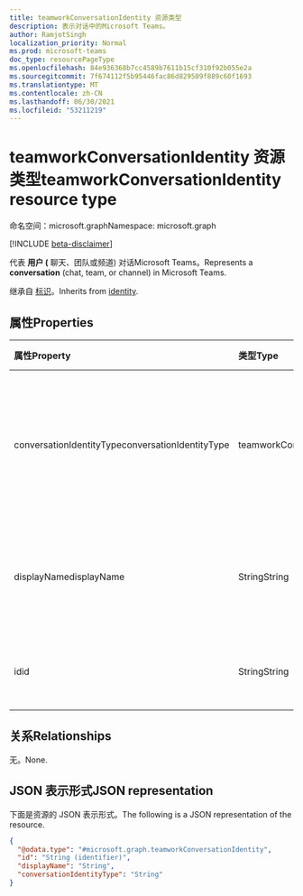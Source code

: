 ```yaml
---
title: teamworkConversationIdentity 资源类型
description: 表示对话中的Microsoft Teams。
author: RamjotSingh
localization_priority: Normal
ms.prod: microsoft-teams
doc_type: resourcePageType
ms.openlocfilehash: 84e936368b7cc4589b7611b15cf310f92b055e2a
ms.sourcegitcommit: 7f674112f5b95446fac86d829509f889c60f1693
ms.translationtype: MT
ms.contentlocale: zh-CN
ms.lasthandoff: 06/30/2021
ms.locfileid: "53211219"
---
```

# <a name="teamworkconversationidentity-resource-type"></a><span data-ttu-id="df58c-103">teamworkConversationIdentity 资源类型</span><span class="sxs-lookup"><span data-stu-id="df58c-103">teamworkConversationIdentity resource type</span></span>

<span data-ttu-id="df58c-104">命名空间：microsoft.graph</span><span class="sxs-lookup"><span data-stu-id="df58c-104">Namespace: microsoft.graph</span></span>

[!INCLUDE [beta-disclaimer](../../includes/beta-disclaimer.md)]

<span data-ttu-id="df58c-105">代表 **用户 (** 聊天、团队或频道) 对话Microsoft Teams。</span><span class="sxs-lookup"><span data-stu-id="df58c-105">Represents a **conversation** (chat, team, or channel) in Microsoft Teams.</span></span>

<span data-ttu-id="df58c-106">继承自 [标识](../resources/identity.md)。</span><span class="sxs-lookup"><span data-stu-id="df58c-106">Inherits from [identity](../resources/identity.md).</span></span>

## <a name="properties"></a><span data-ttu-id="df58c-107">属性</span><span class="sxs-lookup"><span data-stu-id="df58c-107">Properties</span></span>
|<span data-ttu-id="df58c-108">属性</span><span class="sxs-lookup"><span data-stu-id="df58c-108">Property</span></span>|<span data-ttu-id="df58c-109">类型</span><span class="sxs-lookup"><span data-stu-id="df58c-109">Type</span></span>|<span data-ttu-id="df58c-110">说明</span><span class="sxs-lookup"><span data-stu-id="df58c-110">Description</span></span>|
|:---|:---|:---|
|<span data-ttu-id="df58c-111">conversationIdentityType</span><span class="sxs-lookup"><span data-stu-id="df58c-111">conversationIdentityType</span></span>|<span data-ttu-id="df58c-112">teamworkConversationIdentityType</span><span class="sxs-lookup"><span data-stu-id="df58c-112">teamworkConversationIdentityType</span></span>|<span data-ttu-id="df58c-113">对话类型。</span><span class="sxs-lookup"><span data-stu-id="df58c-113">Type of conversation.</span></span> <span data-ttu-id="df58c-114">可能的值是 `team` ：、 `channel` 和 `chat` 。</span><span class="sxs-lookup"><span data-stu-id="df58c-114">Possible values are: `team`, `channel`, and `chat`.</span></span>|
|<span data-ttu-id="df58c-115">displayName</span><span class="sxs-lookup"><span data-stu-id="df58c-115">displayName</span></span>|<span data-ttu-id="df58c-116">String</span><span class="sxs-lookup"><span data-stu-id="df58c-116">String</span></span>|<span data-ttu-id="df58c-117">继承自 [标识](../resources/identity.md)。</span><span class="sxs-lookup"><span data-stu-id="df58c-117">Inherited from [identity](../resources/identity.md).</span></span> <span data-ttu-id="df58c-118">对话的显示名称。</span><span class="sxs-lookup"><span data-stu-id="df58c-118">Display name of the conversation.</span></span> <span data-ttu-id="df58c-119">可选。</span><span class="sxs-lookup"><span data-stu-id="df58c-119">Optional.</span></span>|
|<span data-ttu-id="df58c-120">id</span><span class="sxs-lookup"><span data-stu-id="df58c-120">id</span></span>|<span data-ttu-id="df58c-121">String</span><span class="sxs-lookup"><span data-stu-id="df58c-121">String</span></span>|<span data-ttu-id="df58c-122">继承自 [标识](../resources/identity.md)。</span><span class="sxs-lookup"><span data-stu-id="df58c-122">Inherited from [identity](../resources/identity.md).</span></span> <span data-ttu-id="df58c-123">对话的 ID。</span><span class="sxs-lookup"><span data-stu-id="df58c-123">ID of the conversation.</span></span>|

## <a name="relationships"></a><span data-ttu-id="df58c-124">关系</span><span class="sxs-lookup"><span data-stu-id="df58c-124">Relationships</span></span>
<span data-ttu-id="df58c-125">无。</span><span class="sxs-lookup"><span data-stu-id="df58c-125">None.</span></span>

## <a name="json-representation"></a><span data-ttu-id="df58c-126">JSON 表示形式</span><span class="sxs-lookup"><span data-stu-id="df58c-126">JSON representation</span></span>
<span data-ttu-id="df58c-127">下面是资源的 JSON 表示形式。</span><span class="sxs-lookup"><span data-stu-id="df58c-127">The following is a JSON representation of the resource.</span></span>
<!-- {
  "blockType": "resource",
  "@odata.type": "microsoft.graph.teamworkConversationIdentity"
}
-->
``` json
{
  "@odata.type": "#microsoft.graph.teamworkConversationIdentity",
  "id": "String (identifier)",
  "displayName": "String",
  "conversationIdentityType": "String"
}
```

